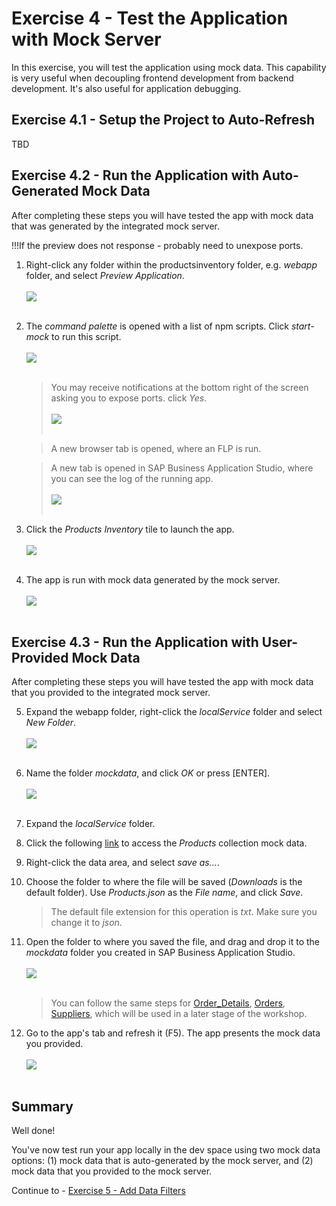 # Exercise 4 - Test the Application with Mock Server

In this exercise, you will test the application using mock data. This capability is very useful when decoupling frontend development from backend development. It's also useful for application debugging.

## Exercise 4.1 - Setup the Project to Auto-Refresh

TBD

## Exercise 4.2 - Run the Application with Auto-Generated Mock Data

After completing these steps you will have tested the app with mock data that was generated by the integrated mock server.

!!!If the preview does not response - probably need to unexpose ports.

1.	Right-click any folder within the productsinventory folder, e.g. *webapp* folder, and select *Preview Application*.
    <br><br>![](images/2020-10_BAS_Preview_Application_.jpg)<br><br>

2.	The *command palette* is opened with a list of npm scripts. Click *start-mock* to run this script.
    <br><br>![](images/2020-10_BAS_start-mock_.jpg)<br><br>

    >You may receive notifications at the bottom right of the screen asking you to expose ports. click *Yes*.
    ><br><br>![](images/2020-10_BAS_Expose_Port_Notification_.jpg)<br><br>

    >A new browser tab is opened, where an FLP is run.

    >A new tab is opened in SAP Business Application Studio, where you can see the log of the running app.
    ><br><br>![](images/2020-10_BAS_Start_App_Log_.jpg)<br><br>

3. Click the *Products Inventory* tile to launch the app.
    <br><br>![](images/2020-10_BAS_FLP_Product_Inventory_.jpg)<br><br>

4. The app is run with mock data generated by the mock server.
    <br><br>![](images/2020-10_BAS_App_Mock_Auto_.jpg)<br><br>

## Exercise 4.3 - Run the Application with User-Provided Mock Data

After completing these steps you will have tested the app with mock data that you provided to the integrated mock server.

5.	Expand the webapp folder, right-click the *localService* folder and select *New Folder*.
    <br><br>![](images/2020-10_BAS_Mock_Data_Folder_.jpg)<br><br>

6. Name the folder *mockdata*, and click *OK* or press [ENTER].
    <br><br>![](images/2020-10_BAS_Mock_Data_Folder-2_.jpg)<br><br>

7. Expand the *localService* folder.

8. Click the following [link](data/Products.json?raw=true) to access the *Products* collection mock data.

9. Right-click the data area, and select *save as...*.

10. Choose the folder to where the file will be saved (*Downloads* is the default folder). Use *Products.json* as the *File name*, and click *Save*.
    >The default file extension for this operation is *txt*. Make sure you change it to *json*.

11. Open the folder to where you saved the file, and drag and drop it to the *mockdata* folder you created in SAP Business Application Studio.
    <br><br>![](images/2020-10_BAS_App_Mock_Uploaded_.jpg)<br><br>

    >You can follow the same steps for [Order_Details](data/Order_Details.json?raw=true), [Orders](data/Orders.json?raw=true), [Suppliers](data/Suppliers.json?raw=true), which will be used in a later stage of the workshop.

12. Go to the app's tab and refresh it (F5). The app presents the mock data you provided.
    <br><br>![](images/2020-10_BAS_App_Mock_Provided_.jpg)<br><br>

## Summary

Well done!

You've now test run your app locally in the dev space using two mock data options: (1) mock data that is auto-generated by the mock server, and (2) mock data that you provided to the mock server.

Continue to - [Exercise 5 - Add Data Filters ](../ex5/README.md)
